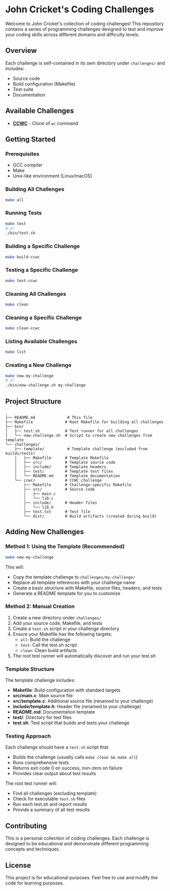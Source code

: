 # John Cricket's Coding Challenges

Welcome to John Cricket's collection of coding challenges! This repository contains a series of programming challenges designed to test and improve your coding skills across different domains and difficulty levels.

## Overview

Each challenge is self-contained in its own directory under `challenges/` and includes:
- Source code
- Build configuration (Makefile)
- Test suite
- Documentation

## Available Challenges

- [**CCWC**](challenges/ccwc/README.md) - Clone of `wc` command

## Getting Started

### Prerequisites
- GCC compiler
- Make
- Unix-like environment (Linux/macOS)

### Building All Challenges
```bash
make all
```

### Running Tests
```bash
make test
# or
./bin/test.sh
```

### Building a Specific Challenge
```bash
make build-ccwc
```

### Testing a Specific Challenge
```bash
make test-ccwc
```

### Cleaning All Challenges
```bash
make clean
```

### Cleaning a Specific Challenge
```bash
make clean-ccwc
```

### Listing Available Challenges
```bash
make list
```

### Creating a New Challenge
```bash
make new-my-challenge
# or
./bin/new-challenge.sh my-challenge
```

## Project Structure

```
.
├── README.md              # This file
├── Makefile              # Root Makefile for building all challenges
├── bin/
│   ├── test.sh           # Test runner for all challenges
│   └── new-challenge.sh  # Script to create new challenges from template
└── challenges/
    ├── template/          # Template challenge (excluded from builds/tests)
    │   ├── Makefile      # Template Makefile
    │   ├── src/          # Template source code
    │   ├── include/      # Template headers
    │   ├── test/         # Template test files
    │   └── README.md     # Template documentation
    └── ccwc/             # CCWC challenge
        ├── Makefile      # Challenge-specific Makefile
        ├── src/          # Source code
        │   ├── main.c
        │   └── lib.c
        ├── include/      # Header files
        │   └── lib.h
        ├── test.txt      # Test file
        └── dist/         # Build artifacts (created during build)
```

## Adding New Challenges

### Method 1: Using the Template (Recommended)
```bash
make new-my-challenge
```

This will:
- Copy the template challenge to `challenges/my-challenge/`
- Replace all template references with your challenge name
- Create a basic structure with Makefile, source files, headers, and tests
- Generate a README template for you to customize

### Method 2: Manual Creation
1. Create a new directory under `challenges/`
2. Add your source code, Makefile, and tests
3. Create a `test.sh` script in your challenge directory
4. Ensure your Makefile has the following targets:
   - `all`: Build the challenge
   - `test`: Call the test.sh script
   - `clean`: Clean build artifacts
5. The root test runner will automatically discover and run your test.sh

### Template Structure
The template challenge includes:
- **Makefile**: Build configuration with standard targets
- **src/main.c**: Main source file
- **src/template.c**: Additional source file (renamed to your challenge)
- **include/template.h**: Header file (renamed to your challenge)
- **README.md**: Documentation template
- **test/**: Directory for test files
- **test.sh**: Test script that builds and tests your challenge

### Testing Approach
Each challenge should have a `test.sh` script that:
- Builds the challenge (usually calls `make clean && make all`)
- Runs comprehensive tests
- Returns exit code 0 on success, non-zero on failure
- Provides clear output about test results

The root test runner will:
- Find all challenges (excluding template)
- Check for executable `test.sh` files
- Run each test.sh and report results
- Provide a summary of all test results

## Contributing

This is a personal collection of coding challenges. Each challenge is designed to be educational and demonstrate different programming concepts and techniques.

## License

This project is for educational purposes. Feel free to use and modify the code for learning purposes.
